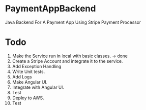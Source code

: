 # PaymentAppBackend
Java Backend For A Payment App Using Stripe Payment Processor


# Todo
1.  Make the Service run in local with basic classes. -> done
2.  Create a Stripe Account and integrate it to the service.
3.  Add Exception Handling
4.  Write Unit tests.
5.  Add Logs
6.  Make Angular UI.
7.  Integrate with Angular UI.
8.  Test
9.  Deploy to AWS.
10. Test